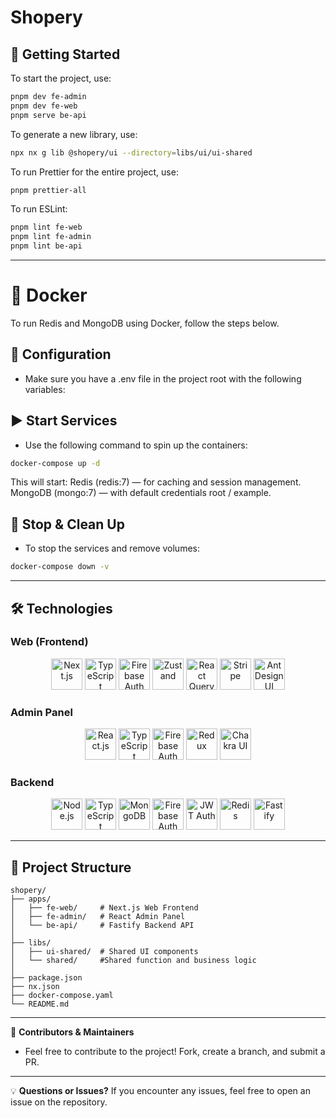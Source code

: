 # Shopery

## 🚀 Getting Started

To start the project, use:

```sh
pnpm dev fe-admin
pnpm dev fe-web
pnpm serve be-api
```

To generate a new library, use:

```sh
npx nx g lib @shopery/ui --directory=libs/ui/ui-shared
```

To run Prettier for the entire project, use:

```sh
pnpm prettier-all
```

To run ESLint:

```sh
pnpm lint fe-web
pnpm lint fe-admin
pnpm lint be-api
```

---

# 🐳 Docker

To run Redis and MongoDB using Docker, follow the steps below.

## 🔧 Configuration

- Make sure you have a .env file in the project root with the following variables:

## ▶️ Start Services

- Use the following command to spin up the containers:

```sh
docker-compose up -d
```

This will start:
Redis (redis:7) — for caching and session management.
MongoDB (mongo:7) — with default credentials root / example.

## 🧹 Stop & Clean Up

- To stop the services and remove volumes:

```sh
docker-compose down -v
```

---

## 🛠 Technologies

### Web (Frontend)

<div align="center">
  <a href='https://nextjs.org'><img src="https://www.svgrepo.com/show/354113/nextjs-icon.svg" width="50" height="50" title="Next.js"></a>
  <a href="https://www.typescriptlang.org"><img src="https://www.svgrepo.com/show/374146/typescript-official.svg" width="50" height="50" title="TypeScript"></a>
  <a href="https://firebase.google.com/docs/auth"><img src="https://www.svgrepo.com/show/373595/firebase.svg" width="50" height="50" title="Firebase Auth"></a>
  <a href="https://zustand-demo.pmnd.rs"><img src="https://raw.githubusercontent.com/pmndrs/zustand/refs/heads/main/examples/demo/public/favicon.ico" width="50" height="50" title="Zustand"></a>
  <a href="https://tanstack.com/query/latest"><img src="https://miro.medium.com/v2/resize:fit:1400/1*elhu-42TzQEdsFjKDbQhhA.png" width="50" height="50" title="React Query"></a>
  <a href="https://stripe.com"><img src="https://cdn.prod.website-files.com/63f6e52346a353ca1752970e/64a567b7500fa85b4f95a747_stripe_logo_icon_167962.png" width="50" height="50" title="Stripe"></a>
  <a href="https://ant.design"><img src="https://camo.githubusercontent.com/f6bf5ee2b30310ad83a81212b9be69bdc2bb577f2ebe868ad89f8586b4721ffc/68747470733a2f2f67772e616c697061796f626a656374732e636f6d2f7a6f732f726d73706f7274616c2f4b4470677667754d704766716148506a6963524b2e737667" width="50" height="50" title="Ant Design UI"></a>
</div>

### Admin Panel

<div align="center">
  <a href="https://react.dev"><img src="https://www.svgrepo.com/show/452092/react.svg" width="50" height="50" title="React.js"></a>
  <a href="https://www.typescriptlang.org"><img src="https://www.svgrepo.com/show/374146/typescript-official.svg" width="50" height="50" title="TypeScript"></a>
  <a href="https://firebase.google.com/docs/auth"><img src="https://www.svgrepo.com/show/373595/firebase.svg" width="50" height="50" title="Firebase Auth"></a>
  <a href="https://redux.js.org"><img src="https://static-00.iconduck.com/assets.00/redux-icon-1024x971-2ocv6rm8.png" width="50" height="50" title="Redux"></a>
  <a href="https://www.chakra-ui.com"><img src="https://img.icons8.com/?size=512&id=r9QJ0VFFrn7T&format=png" width="50" height="50" title="Chakra UI"></a>
</div>

### Backend

<div align="center">
  <a href="https://nodejs.org/en"><img src="https://www.svgrepo.com/show/354119/nodejs-icon.svg" width="50" height="50" title="Node.js"></a>
  <a href="https://www.typescriptlang.org"><img src="https://www.svgrepo.com/show/374146/typescript-official.svg" width="50" height="50" title="TypeScript"></a>
  <a href="https://www.mongodb.com"><img src="https://cdn.worldvectorlogo.com/logos/mongodb-icon-2.svg" width="50" height="50" title="MongoDB"></a>
  <a href="https://firebase.google.com/docs/auth"><img src="https://www.svgrepo.com/show/373595/firebase.svg" width="50" height="50" title="Firebase Auth"></a>
  <a href="https://jwt.io"><img src="https://img.icons8.com/?size=512&id=rHpveptSuwDz&format=png" width="50" height="50" title="JWT Auth"></a>
  <a href="https://redis.io"><img src="https://cdn4.iconfinder.com/data/icons/redis-2/1451/Untitled-2-512.png" width="50" height="50" title="Redis"></a>
  <a href="https://fastify.dev"><img src="https://encrypted-tbn0.gstatic.com/images?q=tbn:ANd9GcQaORCd00C-ymGynrRdk0k3tgfc80B_qdBM7Q&s" width="50" height="50" title="Fastify"></a>
</div>

---

## 📄 Project Structure

```
shopery/
├── apps/
│   ├── fe-web/     # Next.js Web Frontend
│   ├── fe-admin/   # React Admin Panel
│   └── be-api/     # Fastify Backend API
│
├── libs/
│   ├── ui-shared/  # Shared UI components
│   └── shared/     #Shared function and business logic
│
├── package.json
├── nx.json
├── docker-compose.yaml
└── README.md
```

---

🎯 **Contributors & Maintainers**

- Feel free to contribute to the project! Fork, create a branch, and submit a PR.

---

💡 **Questions or Issues?**
If you encounter any issues, feel free to open an issue on the repository.
